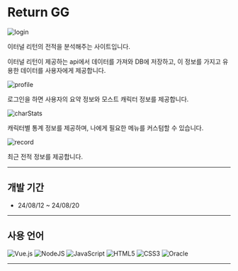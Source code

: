 # Return GG

![login](https://github.com/cleanMirror/imageSample/blob/main/login.png)


이터널 리턴의 전적을 분석해주는 사이트입니다.

이터널 리턴이 제공하는 api에서 데이터를 가져와 DB에 저장하고, 이 정보를 가지고 유용한 데이터를 사용자에게 제공합니다.


![profile](https://github.com/cleanMirror/imageSample/blob/main/profile.png)


로그인을 하면 사용자의 요약 정보와 모스트 캐릭터 정보를 제공합니다.


![charStats](https://github.com/cleanMirror/imageSample/blob/main/charStats.png)


캐릭터별 통계 정보를 제공하며, 나에게 필요한 메뉴를 커스텀할 수 있습니다.


![record](https://github.com/cleanMirror/imageSample/blob/main/record.png)


최근 전적 정보를 제공합니다.

---

## 개발 기간
+ 24/08/12 ~ 24/08/20

---

## 사용 언어

![Vue.js](https://img.shields.io/badge/vuejs-%2335495e.svg?style=for-the-badge&logo=vuedotjs&logoColor=%234FC08D)
![NodeJS](https://img.shields.io/badge/node.js-6DA55F?style=for-the-badge&logo=node.js&logoColor=white)
![JavaScript](https://img.shields.io/badge/javascript-%23323330.svg?style=for-the-badge&logo=javascript&logoColor=%23F7DF1E)
![HTML5](https://img.shields.io/badge/html5-%23E34F26.svg?style=for-the-badge&logo=html5&logoColor=white)
![CSS3](https://img.shields.io/badge/css3-%231572B6.svg?style=for-the-badge&logo=css3&logoColor=white)
![Oracle](https://img.shields.io/badge/Oracle-F80000?style=for-the-badge&logo=oracle&logoColor=white)

---


